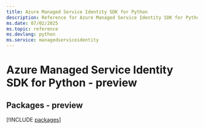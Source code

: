 ```yaml
---
title: Azure Managed Service Identity SDK for Python
description: Reference for Azure Managed Service Identity SDK for Python
ms.date: 07/02/2025
ms.topic: reference
ms.devlang: python
ms.service: managedserviceidentity
---
```

# Azure Managed Service Identity SDK for Python - preview
## Packages - preview
[!INCLUDE [packages](managed-service-identity-index.md)]